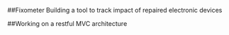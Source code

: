 ##Fixometer
Building a tool to track impact of repaired electronic devices

##Working on a restful MVC architecture
